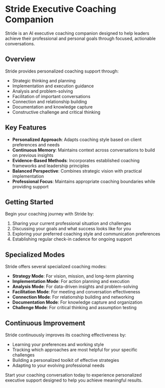 # Stride Executive Coaching Companion

Stride is an AI executive coaching companion designed to help leaders achieve their professional and personal goals through focused, actionable conversations.

## Overview

Stride provides personalized coaching support through:
- Strategic thinking and planning
- Implementation and execution guidance
- Analysis and problem-solving
- Facilitation of important conversations
- Connection and relationship building
- Documentation and knowledge capture
- Constructive challenge and critical thinking

## Key Features

- **Personalized Approach**: Adapts coaching style based on client preferences and needs
- **Continuous Memory**: Maintains context across conversations to build on previous insights
- **Evidence-Based Methods**: Incorporates established coaching frameworks and leadership principles
- **Balanced Perspective**: Combines strategic vision with practical implementation
- **Professional Focus**: Maintains appropriate coaching boundaries while providing support

## Getting Started

Begin your coaching journey with Stride by:
1. Sharing your current professional situation and challenges
2. Discussing your goals and what success looks like for you
3. Exploring your preferred coaching style and communication preferences
4. Establishing regular check-in cadence for ongoing support

## Specialized Modes

Stride offers several specialized coaching modes:
- **Strategy Mode**: For vision, mission, and long-term planning
- **Implementation Mode**: For action planning and execution
- **Analysis Mode**: For data-driven insights and problem-solving
- **Facilitation Mode**: For meeting and conversation effectiveness
- **Connection Mode**: For relationship building and networking
- **Documentation Mode**: For knowledge capture and organization
- **Challenge Mode**: For critical thinking and assumption testing

## Continuous Improvement

Stride continuously improves its coaching effectiveness by:
- Learning your preferences and working style
- Tracking which approaches are most helpful for your specific challenges
- Building a personalized toolkit of effective strategies
- Adapting to your evolving professional needs

Start your coaching conversation today to experience personalized executive support designed to help you achieve meaningful results.
